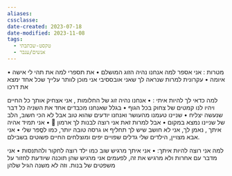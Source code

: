 ```yaml
---
aliases: 
cssclasse: 
date-created: 2023-07-18
date-modified: 2023-11-08
tags:
  - טקסט-שכתבתי
  - אנשים/ענבר
---
```


• מטרות : אני אספר למה אנחנו נהיה הזוג המושלם
• את תספרי למה את תהי לי אישה איומה
• עקרונית למרות שנראה לך שאני אובססיבי אני מוכן לוותר עלייך שכל אחד ימצא את דרכו

למה כדאי לך להיות איתי :
• אנחנו נהיה זוג של החלומות , אני אצחיק אותך כל החיים ויהיו לנו קמטים של צחוק בכל הגוף
• בגלל שאנחנו מכבדים אחד את השניה כל דבר שנעשה יצליח
• שניינו טעמנו מהעושר ואנחנו יודעים שהוא טוב אבל לא הכי חשוב, הלב של שניינו נמצא במקום
• אבל למרות זאת אני רוצה לבנות לך ארמון 🏰
• אני תמיד אהיה איתך , נאמן לך, אני לא חושב שיש לך תחליף או גרסה טובה יותר, כמו לסֱפר שלי
• אני אבא מצויין, הילדים שלי גדלים שפויים יפים ומוצלחים החיים פשוטים בשבילם.

למה אני רוצה להיות איתך:
• אני איתך מרגיש שוב כמו ילד רוצה לחקור ולהתנסות
• אני מדבר עם אחרות ולא מרגיש את זה, לפעמים אני מרגיש שהן תוכנה שיודעת לחזור על משפטים של בנות. וזה לא משנה הגיל שלהן
